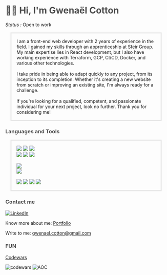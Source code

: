 <h1 style="color: rgba(0, 0, 0, .70);">👋🏼 Hi, I'm Gwenaël Cotton</h1>

<i>Status :</i> Open to work 

<div style="border: 3px solid rgba(0, 0, 0, .10); padding: 1rem; margin: 1rem;">
I am a front-end web developer with 2 years of experience in the field. I gained my skills through an apprenticeship at Sfeir Group. My main expertise lies in React development, but I also have working experience with Terraform, GCP, CI/CD, Docker, and various other technologies.
</br></br>
I take pride in being able to adapt quickly to any project, from its inception to its completion. Whether it's creating a new website from scratch or improving an existing site, I'm always ready for a challenge.
</br></br>
If you're looking for a qualified, competent, and passionate individual for your next project, look no further. Thank you for considering me!
</div>

<h3 style="color: rgba(0, 0, 0, .70);">Languages and Tools</h3>
<div style="border: 3px solid rgba(0, 0, 0, .10); padding: 1rem; margin: 1rem;">
<div>
    <img src="https://img.shields.io/badge/-HTML5-E34F26?style=flat-square&logo=html5&logoColor=white" />
    <img src="https://img.shields.io/badge/-CSS3-1572B6?style=flat-square&logo=css3" />
    <img src="https://img.shields.io/badge/-MaterialUI-0081CB?style=flat-square&logo=material-ui" />
</div>
<div>
    <img src="https://img.shields.io/badge/-JavaScript-F7DF1E?style=flat-square&logo=javascript&logoColor=black" />
    <img src="https://img.shields.io/badge/-React-61DAFB?style=flat-square&logo=react&logoColor=black" />
    <img src="https://img.shields.io/badge/-Next.js-000000?style=flat-square&logo=next.js" />
</div><br/>
<div >
<div>
    <img src="https://img.shields.io/badge/-PostgreSQL-2f5b8b?style=flat-square&logo=Postgresql&logoColor=white" />
</div>
<div>
    <img src="https://img.shields.io/badge/-Docker-0095d1?style=flat-square&logo=docker&logoColor=white" />
</div>
</div>
<br/>
<div>
    <img src="https://img.shields.io/badge/-GraphQL-E10098?style=flat-square&logo=graphql&logoColor=white" />
    <img src="https://img.shields.io/badge/-Git-black?style=flat-square&logo=git" />
    <img src="https://img.shields.io/badge/-GitHub-181717?style=flat-square&logo=github" />
    <img src="https://img.shields.io/badge/-Gitlab-ef9b24?style=flat-square&logo=gitlab&logoColor=white" />
</div>
</div>

<h3 style="color: rgba(0, 0, 0, .70);">Contact me</h3>

<a href="https://www.linkedin.com/in/gwenaëlcotton">![LinkedIn](https://img.shields.io/badge/LinkedIn-0077B5?style=for-the-badge&logo=linkedin&logoColor=white)</a>

Know more about me: [Portfolio]( https://www.gwenaelcotton.com)

Write to me: [gwenael.cotton@gmail.com](mailto:gwenael.cotton@gmail.com)

<h3 style="color: rgba(0, 0, 0, .70);">FUN</h3>
<a href="https://www.codewars.com/users/Gwenael-Cotton-Codewars/stats">Codewars</a>

![codewars](https://www.codewars.com/users/Gwenael-Cotton-Codewars/badges/micro)
![AOC](https://github.com/Gwenael-Cotton/adventOfCode)
